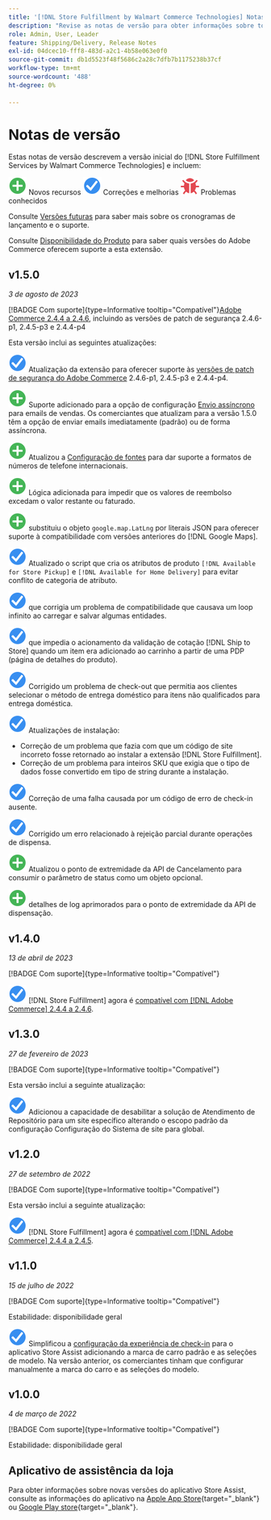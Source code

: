 ```yaml
---
title: '[!DNL Store Fulfillment by Walmart Commerce Technologies] Notas de Versão'
description: "Revise as notas de versão para obter informações sobre todas as  [!DNL Store Fulfillment by Walmart Commerce Technologies]  versões."
role: Admin, User, Leader
feature: Shipping/Delivery, Release Notes
exl-id: 04dcec10-fff8-483d-a2c1-4b58e063e0f0
source-git-commit: db1d5523f48f5686c2a28c7dfb7b1175238b37cf
workflow-type: tm+mt
source-wordcount: '488'
ht-degree: 0%

---
```


# Notas de versão

Estas notas de versão descrevem a versão inicial do [!DNL Store Fulfillment Services by Walmart Commerce Technologies] e incluem:

![Novos](../assets/new.svg) Novos recursos
![Problema corrigido](../assets/fix.svg) Correções e melhorias
![Problema conhecido](../assets/bug.svg) Problemas conhecidos

Consulte [Versões futuras](https://experienceleague.adobe.com/docs/commerce-operations/release/planning/schedule.html) para saber mais sobre os cronogramas de lançamento e o suporte.

Consulte [Disponibilidade do Produto](https://experienceleague.adobe.com/docs/commerce-operations/release/product-availability.html) para saber quais versões do Adobe Commerce oferecem suporte a esta extensão.

## v1.5.0

*3 de agosto de 2023*

[!BADGE Com suporte]{type=Informative tooltip="Compatível"}[Adobe Commerce 2.4.4 a 2.4.6](https://experienceleague.adobe.com/docs/commerce-operations/release/product-availability.html), incluindo as versões de patch de segurança 2.4.6-p1, 2.4.5-p3 e 2.4.4-p4

Esta versão inclui as seguintes atualizações:

![Novo](../assets/fix.svg) Atualização da extensão para oferecer suporte às [versões de patch de segurança do Adobe Commerce](https://experienceleague.adobe.com/docs/commerce-operations/release/notes/security-patches/overview.html) 2.4.6-p1, 2.4.5-p3 e 2.4.4-p4.

![Novo](../assets/new.svg)<!-- WMTP-918 --> Suporte adicionado para a opção de configuração [Envio assíncrono](sales-emails.md) para emails de vendas. Os comerciantes que atualizam para a versão 1.5.0 têm a opção de enviar emails imediatamente (padrão) ou de forma assíncrona.

![Novo](../assets/new.svg)<!-- WMTP-916--> Atualizou a [Configuração de fontes](merchant-store-configuration.md) para dar suporte a formatos de números de telefone internacionais.

![Novo](../assets/new.svg) Lógica adicionada para impedir que os valores de reembolso excedam o valor restante ou faturado.

![Novo](../assets/new.svg)<!-- WMTP-882 --> substituiu o objeto `google.map.LatLng` por literais JSON para oferecer suporte à compatibilidade com versões anteriores do [!DNL Google Maps].

![Problema corrigido](../assets/fix.svg)<!-- WMTP- --> Atualizado o script que cria os atributos de produto `[!DNL Available for Store Pickup]` e `[!DNL Available for Home Delivery]` para evitar conflito de categoria de atributo.

![Correção de um problema](../assets/fix.svg)<!-- WMTP-915 --> que corrigia um problema de compatibilidade que causava um loop infinito ao carregar e salvar algumas entidades.

![Correção de um problema](../assets/fix.svg)<!-- WMTP-921 --> que impedia o acionamento da validação de cotação [!DNL Ship to Store] quando um item era adicionado ao carrinho a partir de uma PDP (página de detalhes do produto).

![Problema corrigido](../assets/fix.svg)<!-- WMTP- 932 --> Corrigido um problema de check-out que permitia aos clientes selecionar o método de entrega doméstico para itens não qualificados para entrega doméstica.

![Correção de um problema](../assets/fix.svg) Atualizações de instalação:

- <!-- WMTP-880--> Correção de um problema que fazia com que um código de site incorreto fosse retornado ao instalar a extensão [!DNL Store Fulfillment].

- <!-- WMTP-878--> Correção de um problema para inteiros SKU que exigia que o tipo de dados fosse convertido em tipo de string durante a instalação.

![Correção de um problema](../assets/fix.svg)<!-- WMTP-915--> Correção de uma falha causada por um código de erro de check-in ausente.

![Correção de um problema](../assets/fix.svg)<!-- WMTP-932 --> Corrigido um erro relacionado à rejeição parcial durante operações de dispensa.

![Novo](../assets/new.svg)<!-- WMTP-953 --> Atualizou o ponto de extremidade da API de Cancelamento para consumir o parâmetro de status como um objeto opcional.

![Novo](../assets/new.svg)<!-- WMTP-960 --> detalhes de log aprimorados para o ponto de extremidade da API de dispensação.

## v1.4.0

*13 de abril de 2023*

[!BADGE Com suporte]{type=Informative tooltip="Compatível"}

![Novo](../assets/fix.svg) [!DNL Store Fulfillment] agora é [compatível com [!DNL Adobe Commerce] 2.4.4 a 2.4.6](https://experienceleague.adobe.com/docs/commerce-operations/release/product-availability.html).


## v1.3.0

*27 de fevereiro de 2023*

[!BADGE Com suporte]{type=Informative tooltip="Compatível"}

Esta versão inclui a seguinte atualização:

![Novo](../assets/fix.svg)<!-- WMTP-795 --> Adicionou a capacidade de desabilitar a solução de Atendimento de Repositório para um site específico alterando o escopo padrão da configuração Configuração do Sistema de site para global.

## v1.2.0

*27 de setembro de 2022*

[!BADGE Com suporte]{type=Informative tooltip="Compatível"}

Esta versão inclui a seguinte atualização:

![Novo](../assets/fix.svg) [!DNL Store Fulfillment] agora é [compatível com [!DNL Adobe Commerce] 2.4.4 a 2.4.5](https://experienceleague.adobe.com/docs/commerce-operations/release/product-availability.html).


## v1.1.0

*15 de julho de 2022*

[!BADGE Com suporte]{type=Informative tooltip="Compatível"}

Estabilidade: disponibilidade geral

![Novo](../assets/fix.svg)<!-- WMTP-731 --> Simplificou a [configuração da experiência de check-in](check-in-experience-setup.md) para o aplicativo Store Assist adicionando a marca de carro padrão e as seleções de modelo. Na versão anterior, os comerciantes tinham que configurar manualmente a marca do carro e as seleções do modelo.

## v1.0.0

*4 de março de 2022*

[!BADGE Com suporte]{type=Informative tooltip="Compatível"}

Estabilidade: disponibilidade geral

## Aplicativo de assistência da loja

Para obter informações sobre novas versões do aplicativo Store Assist, consulte as informações do aplicativo na [Apple App Store](https://apps.apple.com/us/app/store-assist-by-walmart/id1609281539){target="_blank"} ou [Google Play store](https://play.google.com/store/apps/details?id=com.walmart.faas.storeassist){target="_blank"}.
